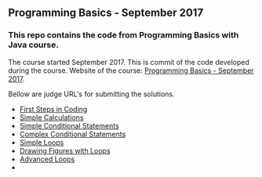 ## Programming Basics - September 2017

### This repo contains the code from Programming Basics with Java course.

The course started September 2017. This is commit of the code developed during the course. Website of the course: [Programming Basics - September 2017](https://softuni.bg/trainings/1723/programming-basics-with-java-september-2017 "Programming Basics - September 2017").

Bellow are judge URL's for submitting the solutions.

- [First Steps in Coding](https://judge.softuni.bg/Contests/Practice/Index/150 "First Steps in Coding")
- [Simple Calculations](https://judge.softuni.bg/Contests/151 "Simple Calculations")
- [Simple Conditional Statements](https://judge.softuni.bg/Contests/152 "Simple Conditional Statements")
- [Complex Conditional Statements](https://judge.softuni.bg/Contests/153 "Complex Conditional Statements")
- [Simple Loops](https://judge.softuni.bg/Contests/154 "Simple Loops")
- [Drawing Figures with Loops](https://judge.softuni.bg/Contests/155 "Drawing Figures with Loops")
- [Advanced Loops](https://judge.softuni.bg/Contests/156 "Advanced Loops")
- 
